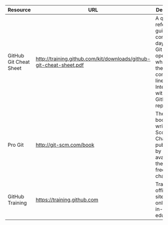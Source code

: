 Resource | URL | Description
---|---|---
GitHub Git Cheat Sheet | http://training.github.com/kit/downloads/github-git-cheat-sheet.pdf | A quick-reference guide to common day-to-day Git operations when using the command line and Interacting with your GitHub.com repositories.
Pro Git | http://git-scm.com/book | The Pro Git book, written by Scott Chacon and published by Apress, available on the web free of charge.
GitHub Training | https://training.github.com | Training’s official web site for online and in-person education.
